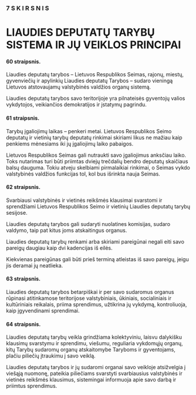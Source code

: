 ### 7 S K I R S N I S

# LIAUDIES DEPUTATŲ TARYBŲ SISTEMA IR JŲ VEIKLOS PRINCIPAI

#### 60 straipsnis.

Liaudies deputatų tarybos – Lietuvos Respublikos Seimas, rajonų, miestų, gyvenviečių ir apylinkių Liaudies deputatų Tarybos – sudaro vieningą Lietuvos atstovaujamų valstybinės valdžios organų sistemą.

Liaudies deputatų tarybos savo teritorijoje yra pilnateisės gyventojų valios vykdytojos, veikiančios demokratijos ir įstatymų pagrindu.

#### 61 straipsnis.

Tarybų įgaliojimų laikas – penkeri metai. Lietuvos Respublikos Seimo deputatų ir vietinių tarybų deputatų rinkimai skiriami likus ne mažiau kaip penkiems mėnesiams iki jų įgaliojimų laiko pabaigos.

Lietuvos Respublikos Seimas gali nutraukti savo įgaliojimus anksčiau laiko. Toks nutarimas turi būti priimtas dviejų trečdalių bendro deputatų skaičiaus balsų dauguma. Tokiu atveju skelbiami pirmalaikiai rinkimai, o Seimas vykdo valstybinės valdžios funkcijas tol, kol bus išrinkta nauja Seimas.

#### 62 straipsnis.

Svarbiausi valstybinės ir vietinės reikšmės klausimai svarstomi ir sprendžiami Lietuvos Respublikos Seimo ir vietinių Liaudies deputatų tarybų sesijose.

Liaudies deputatų tarybos gali sudaryti nuolatines komisijas, sudaro valdymo, taip pat kitus joms atskaitingus organus.

Liaudies deputatų tarybų renkami arba skiriami pareigūnai negali eiti savo pareigų daugiau kaip dvi kadencijas iš eilės.

Kiekvienas pareigūnas gali būti prieš terminą atleistas iš savo pareigų, jeigu jis deramai jų neatlieka.

#### 63 straipsnis.

Liaudies deputatų tarybos betarpiškai ir per savo sudaromus organus rūpinasi atitinkamose teritorijose valstybiniais, ūkiniais, socialiniais ir kultūriniais reikalais, priima sprendimus, užtikrina jų vykdymą, kontroliuoja, kaip įgyvendinami sprendimai.

#### 64 straipsnis.

Liaudies deputatų tarybų veikla grindžiama kolektyviniu, laisvu dalykišku klausimų svarstymu ir sprendimu, viešumu, reguliaria vykdomųjų organų, kitų Tarybų sudaromų organų atskaitomybe Taryboms ir gyventojams, plačiu piliečių įtraukimu į savo veiklą.

Liaudies deputatų tarybos ir jų sudaromi organai savo veikloje atsižvelgia į viešąją nuomonę, pateikia piliečiams svarstyti svarbiausius valstybinės ir vietinės reikšmės klausimus, sistemingai informuoja apie savo darbą ir priimtus sprendimus.
